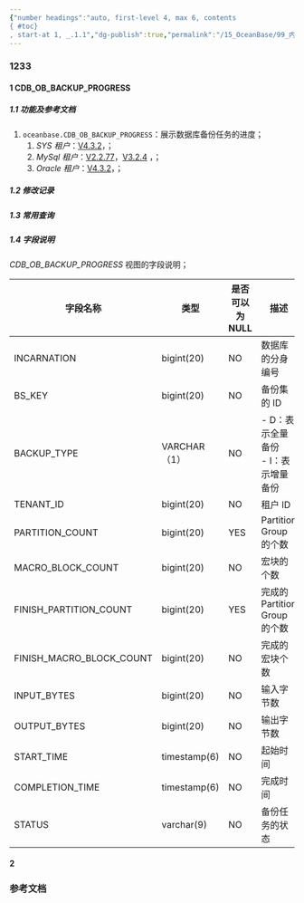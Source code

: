 ```yaml
---
{"number headings":"auto, first-level 4, max 6, contents
{ #toc}
, start-at 1, _.1.1","dg-publish":true,"permalink":"/15_OceanBase/99_内部表介绍/系统视图_日志备份相关_1000/","dgPassFrontmatter":true}
---
```




### 1233
#### 1 CDB_OB_BACKUP_PROGRESS
##### 1.1 功能及参考文档
1. `oceanbase.CDB_OB_BACKUP_PROGRESS`：展示数据库备份任务的进度；
	1. *SYS 租户*：[V4.3.2]()，；
	2. *MySql 租户*：[V2.2.77](https://www.oceanbase.com/docs/enterprise-oceanbase-database-cn-10000000000376341)，[V3.2.4](https://www.oceanbase.com/docs/enterprise-oceanbase-database-cn-10000000000945440) ，；
	3. *Oracle 租户*：[V4.3.2]()，；

##### 1.2 修改记录

##### 1.3 常用查询

##### 1.4 字段说明
*CDB_OB_BACKUP_PROGRESS* 视图的字段说明；

|**字段名称**|**类型**|**是否可以为 NULL**|**描述**|
|---|---|---|---|
|INCARNATION|bigint(20)|NO|数据库的分身编号|
|BS_KEY|bigint(20)|NO|备份集的 ID|
|BACKUP_TYPE|VARCHAR（1）|NO|- D：表示全量备份<br>- I：表示增量备份|
|TENANT_ID|bigint(20)|NO|租户 ID|
|PARTITION_COUNT|bigint(20)|YES|Partition Group 的个数|
|MACRO_BLOCK_COUNT|bigint(20)|NO|宏块的个数|
|FINISH_PARTITION_COUNT|bigint(20)|YES|完成的 Partition Group 的个数|
|FINISH_MACRO_BLOCK_COUNT|bigint(20)|NO|完成的宏块个数|
|INPUT_BYTES|bigint(20)|NO|输入字节数|
|OUTPUT_BYTES|bigint(20)|NO|输出字节数|
|START_TIME|timestamp(6)|NO|起始时间|
|COMPLETION_TIME|timestamp(6)|NO|完成时间|
|STATUS|varchar(9)|NO|备份任务的状态|


#### 2 



### 参考文档

